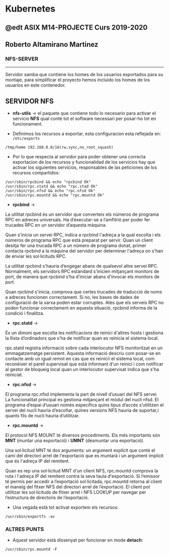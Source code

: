 # Kubernetes
## @edt ASIX M14-PROJECTE Curs 2019-2020
## Roberto Altamirano Martinez
### NFS-SERVER
------------------------------------------------------------------------
Servidor samba que contiene los homes de los usuarios exportados para su montaje, para simplificar el proyecto
hemos incluido los homes de los usuarios en este contenedor.

## SERVIDOR NFS


* **nfs-utils** -> el paquete que contiene todo lo necesario para activar el servicio **NFS** qual contè tot el software necessari per posar-ho tot en funcionament.

* Definimos los recursos a exportar, esta configuracion esta reflejada en: `/etc/exports`

```
/tmp/home 192.168.0.0/16(rw,sync,no_root_squash)
```

* Por lo que respecta al servidor para poder obtener una correcta exportacion de los recursos y funcionalidad de los servicios hay que activar los siguientes servicios,
responsables de las peticiones de los recursos compartidos:


```
/usr/sbin/rpcbind && echo "rpcbind Ok"
/usr/sbin/rpc.statd && echo "rpc.stad Ok"
/usr/sbin/rpc.nfsd && echo "rpc.nfsd Ok"
/usr/sbin/rpc.mountd && echo "rpc.mountd Ok"
```

* **rpcbind** -> 

La utilitat rpcbind és un servidor que converteix els números de programa RPC en adreces universals. Ha d’executar-se a l’amfitrió per poder fer trucades RPC en un servidor d’aquesta màquina.

Quan s'inicia un servei RPC, indica a rpcbind l'adreça a la qual escolta i els números de programa RPC que està preparat per servir. Quan un client desitja fer una trucada RPC a un número de programa donat, primer contacta rpcbind a la màquina del servidor per determinar l'adreça on s'han de enviar les sol·licituds RPC.

La utilitat rpcbind s'hauria d’engegar abans de qualsevol altre servei RPC. Normalment, els servidors RPC estàndard s’inicien mitjançant monitors de port, de manera que rpcbind s’ha d’iniciar abans d’invocar els monitors de port.

Quan rpcbind s'inicia, comprova que certes trucades de traducció de noms a adreces funcionen correctament. Si no, les bases de dades de configuració de la xarxa poden estar corruptes. Atès que els serveis RPC no poden funcionar correctament en aquesta situació, rpcbind informa de la condició i finalitza.

* **rpc.statd** -> 

És un dimoni que escolta les notificacions de reinici d'altres hosts i gestiona la llista d’ordinadors que s’ha de notificar quan es reinicia el sistema local.

rpc.statd registra informació sobre cada interlocutor NFS monitoritzat en un emmagatzematge persistent. Aquesta informació descriu com posar-se en contacte amb un igual remot en cas que es reiniciï el sistema local, com reconèixer el parell supervisat que està informant d'un reinici i com notificar al gestor de bloqueig local quan un interlocutor supervisat indica que s'ha reiniciat.

* **rpc.nfsd** ->

El programa rpc.nfsd implementa la part de nivell d’usuari del NFS  servei. La funcionalitat principal es gestiona mitjançant el mòdul del nucli nfsd.
El programa d’espai d’usuari només especifica quins tipus d’accés s’utilitzen el servei del nucli hauria d’escoltar, quines versions NFS hauria de suportar,i quants fils de nucli hauria d’utilitzar.

* **rpc.mountd** ->

El protocol NFS MOUNT té diversos procediments. Els més importants són **MNT** (muntar una exportació) i **UMNT** (desmuntar una exportació).

Una sol·licitud MNT té dos arguments: un argument explícit que conté el camí del directori arrel de l'exportació que es muntarà i un argument implícit que és l'adreça IP del remitent.

Quan es rep una sol·licitud MNT d'un client NFS, rpc.mountd comprova la ruta i l'adreça IP del remitent contra la seva taula d'exportació. Si l’emissor té permís per accedir a l’exportació sol·licitada, rpc.mountd retorna al client el maneig del fitxer NFS del directori arrel de l’exportació. El client pot utilitzar les sol·licituds de fitxer arrel i NFS LOOKUP per navegar per l’estructura de directoris de l’exportació.

* Una vegada està tot activat exportem els recursos:

```
/usr/sbin/exportfs -av
```

### ALTRES PUNTS

* Aquest servidor està dissenyat per funcionar en mode **detach**:

```
/usr/sbin/rpc.mountd -F
```
